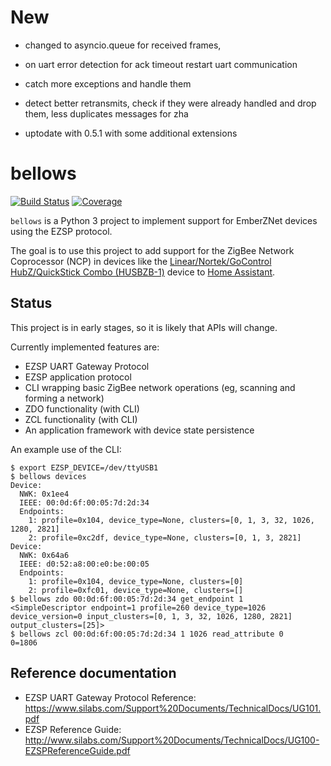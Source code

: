 # New
* changed to asyncio.queue for received frames, 
* on uart error detection for ack timeout restart uart communication
* catch more exceptions and handle them
* detect better retransmits, check if they were already handled and drop them, less duplicates messages for zha

* uptodate with 0.5.1 with some  additional extensions
# bellows

[![Build Status](https://travis-ci.org/zigpy/bellows.svg?branch=master)](https://travis-ci.org/zigpy/bellows)
[![Coverage](https://coveralls.io/repos/github/zigpy/bellows/badge.svg?branch=master)](https://coveralls.io/github/zigpy/bellows?branch=master)

`bellows` is a Python 3 project to implement support for EmberZNet devices
using the EZSP protocol.

The goal is to use this project to add support for the ZigBee Network
Coprocessor (NCP) in devices like the [Linear/Nortek/GoControl HubZ/QuickStick
Combo (HUSBZB-1)][HubZ] device to [Home Assistant][hass].

[Hubz]: http://www.gocontrol.com/detail.php?productId=6
[hass]: https://home-assistant.io/

## Status

This project is in early stages, so it is likely that APIs will change.

Currently implemented features are:

 * EZSP UART Gateway Protocol
 * EZSP application protocol
 * CLI wrapping basic ZigBee network operations (eg, scanning and forming a
   network)
 * ZDO functionality (with CLI)
 * ZCL functionality (with CLI)
 * An application framework with device state persistence

An example use of the CLI:

```
$ export EZSP_DEVICE=/dev/ttyUSB1
$ bellows devices
Device:
  NWK: 0x1ee4
  IEEE: 00:0d:6f:00:05:7d:2d:34
  Endpoints:
    1: profile=0x104, device_type=None, clusters=[0, 1, 3, 32, 1026, 1280, 2821]
    2: profile=0xc2df, device_type=None, clusters=[0, 1, 3, 2821]
Device:
  NWK: 0x64a6
  IEEE: d0:52:a8:00:e0:be:00:05
  Endpoints:
    1: profile=0x104, device_type=None, clusters=[0]
    2: profile=0xfc01, device_type=None, clusters=[]
$ bellows zdo 00:0d:6f:00:05:7d:2d:34 get_endpoint 1
<SimpleDescriptor endpoint=1 profile=260 device_type=1026 device_version=0 input_clusters=[0, 1, 3, 32, 1026, 1280, 2821] output_clusters=[25]>
$ bellows zcl 00:0d:6f:00:05:7d:2d:34 1 1026 read_attribute 0
0=1806
```

## Reference documentation

 * EZSP UART Gateway Protocol Reference:
   https://www.silabs.com/Support%20Documents/TechnicalDocs/UG101.pdf
 * EZSP Reference Guide:
   http://www.silabs.com/Support%20Documents/TechnicalDocs/UG100-EZSPReferenceGuide.pdf
